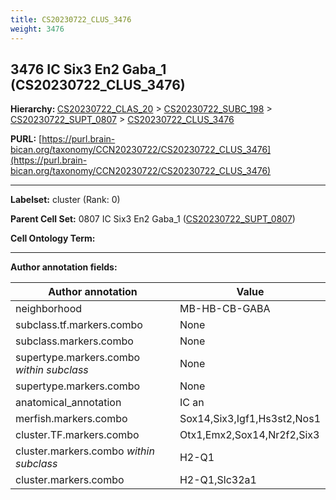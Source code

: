 ```yaml
---
title: CS20230722_CLUS_3476
weight: 3476
---
```

## 3476 IC Six3 En2 Gaba_1 (CS20230722_CLUS_3476)
<b>Hierarchy: </b>
[CS20230722_CLAS_20](../CS20230722_CLAS_20) >
[CS20230722_SUBC_198](../CS20230722_SUBC_198) >
[CS20230722_SUPT_0807](../CS20230722_SUPT_0807) >
[CS20230722_CLUS_3476](../CS20230722_CLUS_3476)

**PURL:** [https://purl.brain-bican.org/taxonomy/CCN20230722/CS20230722_CLUS_3476](https://purl.brain-bican.org/taxonomy/CCN20230722/CS20230722_CLUS_3476)

---


**Labelset:** cluster (Rank: 0)

**Parent Cell Set:** 0807 IC Six3 En2 Gaba_1 ([CS20230722_SUPT_0807](../CS20230722_SUPT_0807))



**Cell Ontology Term:** 

[MARKER GENES.]: #


---

[TRANSFERRED ANNOTATIONS.]: #


[AUTHOR ANNOTATION FIELDS.]: #


**Author annotation fields:**

| Author annotation | Value |
|-------------------|-------|
|neighborhood|MB-HB-CB-GABA|
|subclass.tf.markers.combo|None|
|subclass.markers.combo|None|
|supertype.markers.combo _within subclass_|None|
|supertype.markers.combo|None|
|anatomical_annotation|IC an|
|merfish.markers.combo|Sox14,Six3,Igf1,Hs3st2,Nos1|
|cluster.TF.markers.combo|Otx1,Emx2,Sox14,Nr2f2,Six3|
|cluster.markers.combo _within subclass_|H2-Q1|
|cluster.markers.combo|H2-Q1,Slc32a1|
